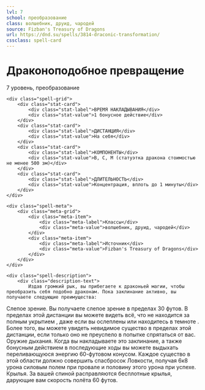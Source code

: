 ```yaml
---
lvl: 7
school: преобразование
class: волшебник, друид, чародей
source: Fizban's Treasury of Dragons
url: https://dnd.su/spells/3814-draconic-transformation/
cssclass: spell-card
---
```


<div class="spell-container">
    <div class="spell-header">
        <h1 class="spell-name">Драконоподобное превращение</h1>
        <div class="spell-level">7 уровень, преобразование</div>
    </div>
    
    <div class="spell-grid">
        <div class="stat-card">
            <div class="stat-label">ВРЕМЯ НАКЛАДЫВАНИЯ</div>
            <div class="stat-value">1 бонусное действие</div>
        </div>
        <div class="stat-card">
            <div class="stat-label">ДИСТАНЦИЯ</div>
            <div class="stat-value">На себя</div>
        </div>
        <div class="stat-card">
            <div class="stat-label">КОМПОНЕНТЫ</div>
            <div class="stat-value">В, С, М (статуэтка дракона стоимостью не менее 500 зм)</div>
        </div>
        <div class="stat-card">
            <div class="stat-label">ДЛИТЕЛЬНОСТЬ</div>
            <div class="stat-value">Концентрация, вплоть до 1 минуты</div>
        </div>
    </div>
    
    <div class="spell-meta">
        <div class="meta-grid">
            <div class="meta-item">
                <div class="meta-label">Классы</div>
                <div class="meta-value">волшебник, друид, чародей</div>
            </div>
            <div class="meta-item">
                <div class="meta-label">Источник</div>
                <div class="meta-value">Fizban's Treasury of Dragons</div>
            </div>
        </div>
    </div>
    
    <div class="spell-description">
        <div class="description-text">
            Издав громкий рык, вы прибегаете к драконьей магии, чтобы преобразить себя подобно драконам. Пока заклинание активно, вы получаете следующие преимущества:
Слепое зрение. Вы получаете слепое зрение в пределах 30 футов. В пределах этой дистанции вы можете видеть всё, что не находится за полным укрытием , даже если вы ослеплены или находитесь в темноте . Более того, вы можете увидеть невидимое существо в пределах этой дистанции, если только оно не преуспело в попытке спрятаться от вас.
Оружие дыхания. Когда вы накладываете это заклинание, а также бонусным действием в последующие ходы вы можете выдыхать переливающуюся энергию 60-футовом конусом. Каждое существо в этой области должно совершить спасбросок Ловкости, получая 6к8 урона силовым полем при провале и половину этого урона при успехе.
Крылья. За вашей спиной расправляются бесплотные крылья, дарующие вам скорость полёта 60 футов.
        </div>
    </div>
</div>